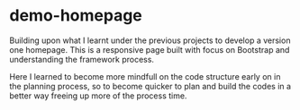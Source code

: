 # demo-homepage

Building upon what I learnt under the previous projects to develop a version one homepage.
This is a responsive page built with focus on Bootstrap and understanding the framework process.

Here I learned to become more mindfull on the code structure early on in the planning process,
so to become quicker to plan and build the codes in a better way freeing up more of the process time.
